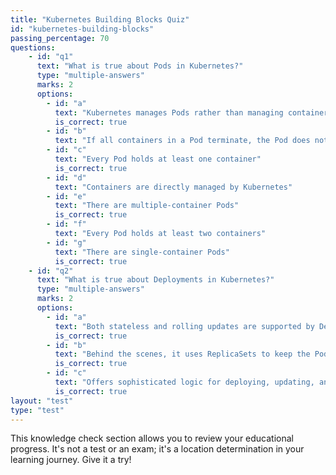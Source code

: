 ```yaml
---
title: "Kubernetes Building Blocks Quiz"
id: "kubernetes-building-blocks"
passing_percentage: 70
questions:
    - id: "q1"
      text: "What is true about Pods in Kubernetes?"
      type: "multiple-answers"
      marks: 2
      options:
        - id: "a"
          text: "Kubernetes manages Pods rather than managing containers directly"
          is_correct: true
        - id: "b"
          text: "If all containers in a Pod terminate, the Pod does not terminate"
        - id: "c"
          text: "Every Pod holds at least one container"
          is_correct: true
        - id: "d"
          text: "Containers are directly managed by Kubernetes"
        - id: "e"
          text: "There are multiple-container Pods"
          is_correct: true
        - id: "f"
          text: "Every Pod holds at least two containers"
        - id: "g"
          text: "There are single-container Pods"
          is_correct: true
    - id: "q2"
      text: "What is true about Deployments in Kubernetes?"
      type: "multiple-answers"
      marks: 2
      options:
        - id: "a"
          text: "Both stateless and rolling updates are supported by Deployments"
          is_correct: true
        - id: "b"
          text: "Behind the scenes, it uses ReplicaSets to keep the Pods running"
          is_correct: true
        - id: "c"
          text: "Offers sophisticated logic for deploying, updating, and scaling a set of Pods"
          is_correct: true
layout: "test"
type: "test"
---
```

This knowledge check section allows you to review your educational progress. It's not a test or an exam; it's a location determination in your learning journey. Give it a try!
